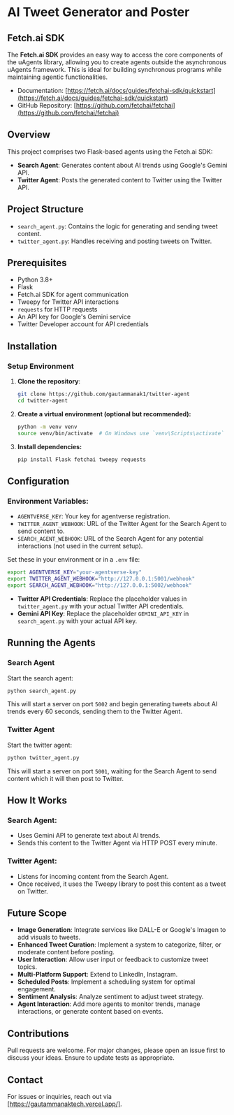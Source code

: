 # AI Tweet Generator and Poster

## Fetch.ai SDK
The **Fetch.ai SDK** provides an easy way to access the core components of the uAgents library, allowing you to create agents outside the asynchronous uAgents framework. This is ideal for building synchronous programs while maintaining agentic functionalities.
- Documentation: [https://fetch.ai/docs/guides/fetchai-sdk/quickstart](https://fetch.ai/docs/guides/fetchai-sdk/quickstart)
- GitHub Repository: [https://github.com/fetchai/fetchai](https://github.com/fetchai/fetchai)


## Overview
This project comprises two Flask-based agents using the Fetch.ai SDK:
- **Search Agent**: Generates content about AI trends using Google's Gemini API.
- **Twitter Agent**: Posts the generated content to Twitter using the Twitter API.

## Project Structure
- `search_agent.py`: Contains the logic for generating and sending tweet content.
- `twitter_agent.py`: Handles receiving and posting tweets on Twitter.

## Prerequisites
- Python 3.8+
- Flask
- Fetch.ai SDK for agent communication
- Tweepy for Twitter API interactions
- `requests` for HTTP requests
- An API key for Google's Gemini service
- Twitter Developer account for API credentials

## Installation

### Setup Environment
1. **Clone the repository**:
   ```bash
   git clone https://github.com/gautammanak1/twitter-agent
   cd twitter-agent
   ```

2. **Create a virtual environment (optional but recommended):**
   ```bash
   python -m venv venv
   source venv/bin/activate  # On Windows use `venv\Scripts\activate`
   ```

3. **Install dependencies:**
   ```bash
   pip install Flask fetchai tweepy requests
   ```

## Configuration

### Environment Variables:
- `AGENTVERSE_KEY`: Your key for agentverse registration.
- `TWITTER_AGENT_WEBHOOK`: URL of the Twitter Agent for the Search Agent to send content to.
- `SEARCH_AGENT_WEBHOOK`: URL of the Search Agent for any potential interactions (not used in the current setup).

Set these in your environment or in a `.env` file:
```bash
export AGENTVERSE_KEY="your-agentverse-key"
export TWITTER_AGENT_WEBHOOK="http://127.0.0.1:5001/webhook"
export SEARCH_AGENT_WEBHOOK="http://127.0.0.1:5002/webhook"
```

- **Twitter API Credentials**: Replace the placeholder values in `twitter_agent.py` with your actual Twitter API credentials.
- **Gemini API Key**: Replace the placeholder `GEMINI_API_KEY` in `search_agent.py` with your actual API key.

## Running the Agents

### Search Agent
Start the search agent:
```bash
python search_agent.py
```
This will start a server on port `5002` and begin generating tweets about AI trends every 60 seconds, sending them to the Twitter Agent.

### Twitter Agent
Start the twitter agent:
```bash
python twitter_agent.py
```
This will start a server on port `5001`, waiting for the Search Agent to send content which it will then post to Twitter.

## How It Works
### Search Agent:
- Uses Gemini API to generate text about AI trends.
- Sends this content to the Twitter Agent via HTTP POST every minute.

### Twitter Agent:
- Listens for incoming content from the Search Agent.
- Once received, it uses the Tweepy library to post this content as a tweet on Twitter.

## Future Scope
- **Image Generation**: Integrate services like DALL-E or Google's Imagen to add visuals to tweets.
- **Enhanced Tweet Curation**: Implement a system to categorize, filter, or moderate content before posting.
- **User Interaction**: Allow user input or feedback to customize tweet topics.
- **Multi-Platform Support**: Extend to LinkedIn, Instagram.
- **Scheduled Posts**: Implement a scheduling system for optimal engagement.
- **Sentiment Analysis**: Analyze sentiment to adjust tweet strategy.
- **Agent Interaction**: Add more agents to monitor trends, manage interactions, or generate content based on events.



## Contributions
Pull requests are welcome. For major changes, please open an issue first to discuss your ideas.
Ensure to update tests as appropriate.


## Contact
For issues or inquiries, reach out via [https://gautammanaktech.vercel.app/].
